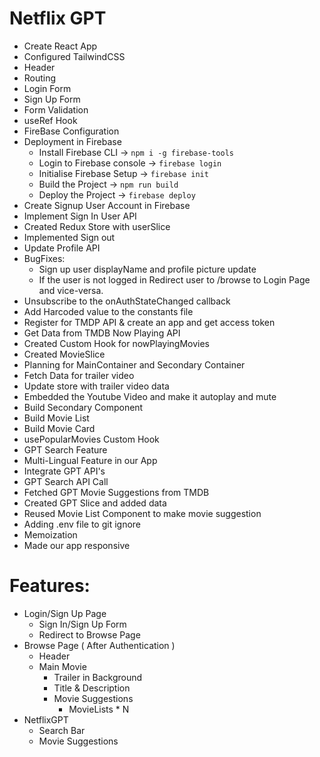 # Netflix GPT

- Create React App
- Configured TailwindCSS
- Header
- Routing
- Login Form
- Sign Up Form
- Form Validation
- useRef Hook
- FireBase Configuration
- Deployment in Firebase
  - Install Firebase CLI -> `npm i -g firebase-tools`
  - Login to Firebase console -> `firebase login`
  - Initialise Firebase Setup -> `firebase init`
  - Build the Project -> `npm run build`
  - Deploy the Project -> `firebase deploy`
- Create Signup User Account in Firebase
- Implement Sign In User API
- Created Redux Store with userSlice
- Implemented Sign out
- Update Profile API
- BugFixes: 
  - Sign up user displayName and profile picture update
  - If the user is not logged in Redirect user to /browse to Login Page and vice-versa.
- Unsubscribe to the onAuthStateChanged callback
- Add Harcoded value to the constants file
- Register for TMDP API & create an app and get access token
- Get Data from TMDB Now Playing API
- Created Custom Hook for nowPlayingMovies
- Created MovieSlice
- Planning for MainContainer and Secondary Container
- Fetch Data for trailer video
- Update store with trailer video data
- Embedded the Youtube Video and make it autoplay and mute
- Build Secondary Component
- Build Movie List
- Build Movie Card
- usePopularMovies Custom Hook
- GPT Search Feature
- Multi-Lingual Feature in our App
- Integrate GPT API's
- GPT Search API Call
- Fetched GPT Movie Suggestions from TMDB
- Created GPT Slice and added data
- Reused Movie List Component to make movie suggestion
- Adding .env file to git ignore
- Memoization
- Made our app responsive

# Features:
- Login/Sign Up Page
  - Sign In/Sign Up Form
  - Redirect to Browse Page
- Browse Page ( After Authentication )
    - Header
    - Main Movie
        - Trailer in Background
        - Title & Description
        - Movie Suggestions
            - MovieLists * N
- NetflixGPT
  - Search Bar
  - Movie Suggestions